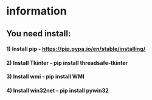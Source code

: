 # information

## You need install:

#### 1) Install pip - https://pip.pypa.io/en/stable/installing/

#### 2) Install Tkinter - pip install threadsafe-tkinter

#### 3) Install wmi - pip install WMI

#### 4) Install win32net - pip install pywin32

